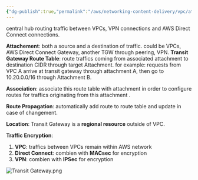 ```yaml
---
{"dg-publish":true,"permalink":"/aws/networking-content-delivery/vpc/atomic-elements/transit-gateway/","title":"Transit Gateway"}
---
```



central hub routing traffic between VPCs, VPN connections and AWS Direct Connect connections.

**Attachement**: both a source and a destination of traffic. could be VPCs, AWS Direct Connect Gateway, another TGW through peering, VPN.
**Transit Gateway Route Table**: route traffics coming from associated attachment to destination CIDR through target Attachment.
for example: requests from VPC A arrive at transit gateway through attachment A, then go to 10.20.0.0/16 through Attachment B.

**Association**: associate this route table with attachment in order to configure routes for  traffics originating from this attachment .

**Route Propagation**: automatically add route to route table and update in case of changement. 

**Location**: Transit Gateway is a **regional resource** outside of VPC.

**Traffic Encryption**: 
1. **VPC**: traffics between VPCs remain within AWS network
2. **Direct Connect**: combien with **MACsec** for encryption
3. **VPN**: combien with **IPSec** for encryption

![Transit Gateway.png](/img/user/aws/Networking-Content-Delivery/VPC/png/Atomic-Elements/Transit%20Gateway.png)